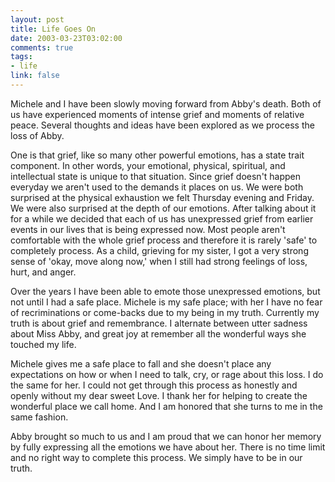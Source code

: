 ```yaml
--- 
layout: post
title: Life Goes On
date: 2003-03-23T03:02:00
comments: true
tags:
- life
link: false
---
```

Michele and I have been slowly moving forward from Abby's death. Both of us have experienced moments of intense grief and moments of relative peace. Several thoughts and ideas have been explored as we process the loss of Abby.

One is that grief, like so many other powerful emotions, has a state trait component. In other words, your emotional, physical, spiritual, and intellectual state is unique to that situation. Since grief doesn't happen everyday we aren't used to the demands it places on us. We were both surprised at the physical exhaustion we felt Thursday evening and Friday. We were also surprised at the depth of our emotions. After talking about it for a while we decided that each of us has unexpressed grief from earlier events in our lives that is being expressed now. Most people aren't comfortable with the whole grief process and therefore it is rarely 'safe' to completely process. As a child, grieving for my sister, I got a very strong sense of 'okay, move along now,' when I still had strong feelings of loss, hurt, and anger.

Over the years I have been able to emote those unexpressed emotions, but not until I had a safe place. Michele is my safe place; with her I have no fear of recriminations or come-backs due to my being in my truth. Currently my truth is about grief and remembrance. I alternate between utter sadness about Miss Abby, and great joy at remember all the wonderful ways she touched my life.

Michele gives me a safe place to fall and she doesn't place any expectations on how or when I need to talk, cry, or rage about this loss. I do the same for her. I could not get through this process as honestly and openly without my dear sweet Love. I thank her for helping to create the wonderful place we call home. And I am honored that she turns to me in the same fashion.

Abby brought so much to us and I am proud that we can honor her memory by fully expressing all the emotions we have about her. There is no time limit and no right way to complete this process. We simply have to be in our truth.
